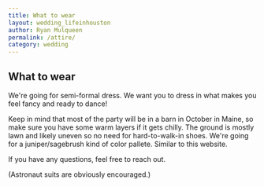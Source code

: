 ```yaml
---
title: What to wear
layout: wedding_lifeinhouston
author: Ryan Mulqueen
permalink: /attire/
category: wedding
---
```


## What to wear

We're going for semi-formal dress. 
We want you to dress in what makes you feel fancy and ready to dance!


Keep in mind that most of the party will be in a barn in October in Maine, so make sure you have some warm layers if it gets chilly.
The ground is mostly lawn and likely uneven so no need for hard-to-walk-in shoes. 
We're going for a juniper/sagebrush kind of color pallete. Similar to this website.

If you have any questions, feel free to reach out.

(Astronaut suits are obviously encouraged.)